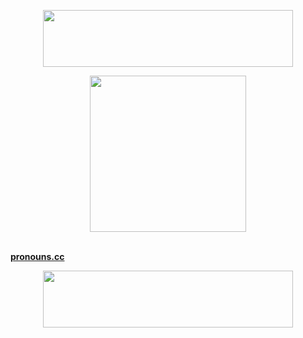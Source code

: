 <p align="center">
  <img width="400" height="91" src="https://64.media.tumblr.com/f92050418445b00d2369dc187cbb180b/53d6d0f7a624a353-3d/s1280x1920/7c7f85ce4b9b2da802f22e5eed27546e8272dfd4.pnj" />
</p>

<p align="center">
  <img width="250" height="250" src="https://64.media.tumblr.com/b855c7592ea71f5f12ba4aa41cbcd145/3594068b322ca624-25/s100x200/15afb6fd107cb33a50bfde10deaaedf4ad8d243b.gifv" />
</p>

                               [**pronouns.cc**](https://pronouns.cc/@rotten-hound)
                             
<p align="center">
  <img width="400" height="91" src="https://64.media.tumblr.com/f92050418445b00d2369dc187cbb180b/53d6d0f7a624a353-3d/s1280x1920/7c7f85ce4b9b2da802f22e5eed27546e8272dfd4.pnj" />
</p>
